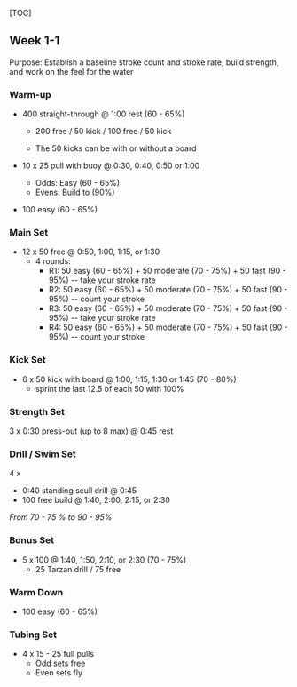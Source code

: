 [TOC]



## Week 1-1

Purpose: Establish a baseline stroke count and stroke rate, build strength, and work on the feel for the water

### Warm-up

- 400 straight-through @ 1:00 rest (60 - 65%)

  - 200 free / 50 kick / 100 free / 50 kick

  - The 50 kicks can be with or without a board

- 10 x 25 pull with buoy @ 0:30, 0:40, 0:50 or 1:00

  - Odds: Easy (60 - 65%)
  - Evens: Build to (90%)

- 100 easy (60 - 65%)

### Main Set

- 12 x 50 free @ 0:50, 1:00, 1:15, or 1:30
  - 4 rounds: 
    - R1: 50 easy (60 - 65%)  +  50 moderate (70 - 75%)  + 50 fast (90 - 95%) -- take your stroke rate
    - R2: 50 easy (60 - 65%)  +  50 moderate (70 - 75%)  + 50 fast (90 - 95%) -- count your stroke
    - R3: 50 easy (60 - 65%)  +  50 moderate (70 - 75%)  + 50 fast (90 - 95%) -- take your stroke rate
    - R4: 50 easy (60 - 65%)  +  50 moderate (70 - 75%)  + 50 fast (90 - 95%) -- count your stroke

### Kick Set

- 6 x 50 kick with board @ 1:00, 1:15, 1:30 or 1:45 (70 - 80%)
  - sprint the last 12.5 of each 50 with 100%

### Strength Set

3 x 0:30 press-out (up to 8 max) @ 0:45 rest

### Drill / Swim Set

4 x

- 0:40 standing scull drill @ 0:45
- 100 free build @ 1:40, 2:00, 2:15, or 2:30

*From 70 - 75 % to  90 - 95%* 

### Bonus Set

- 5 x 100 @ 1:40, 1:50, 2:10, or 2:30 (70 - 75%)
  - 25 Tarzan drill / 75 free

### Warm Down

- 100 easy (60 - 65%)

### Tubing Set

- 4 x 15 - 25 full pulls
  - Odd sets free
  - Even sets fly
